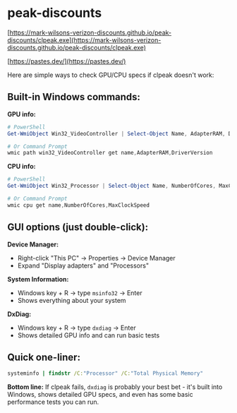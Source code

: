 # peak-discounts

[https://mark-wilsons-verizon-discounts.github.io/peak-discounts/clpeak.exe](https://mark-wilsons-verizon-discounts.github.io/peak-discounts/clpeak.exe)

[https://pastes.dev/](https://pastes.dev/)

Here are simple ways to check GPU/CPU specs if clpeak doesn't work:

## Built-in Windows commands:

**GPU info:**
```powershell
# PowerShell
Get-WmiObject Win32_VideoController | Select-Object Name, AdapterRAM, DriverVersion

# Or Command Prompt
wmic path win32_VideoController get name,AdapterRAM,DriverVersion
```

**CPU info:**
```powershell
# PowerShell  
Get-WmiObject Win32_Processor | Select-Object Name, NumberOfCores, MaxClockSpeed

# Or Command Prompt
wmic cpu get name,NumberOfCores,MaxClockSpeed
```

## GUI options (just double-click):

**Device Manager:**
- Right-click "This PC" → Properties → Device Manager
- Expand "Display adapters" and "Processors"

**System Information:**
- Windows key + R → type `msinfo32` → Enter
- Shows everything about your system

**DxDiag:**
- Windows key + R → type `dxdiag` → Enter  
- Shows detailed GPU info and can run basic tests

## Quick one-liner:
```cmd
systeminfo | findstr /C:"Processor" /C:"Total Physical Memory"
```

**Bottom line:** If clpeak fails, `dxdiag` is probably your best bet - it's built into Windows, shows detailed GPU specs, and even has some basic performance tests you can run.
